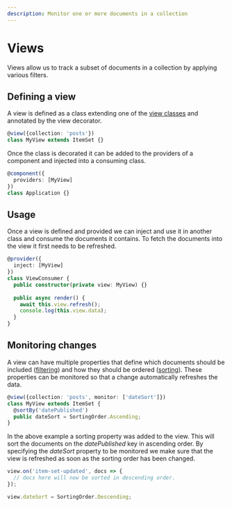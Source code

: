 ```yaml
---
description: Monitor one or more documents in a collection
---
```


# Views

Views allow us to track a subset of documents in a collection by applying various filters.

## Defining a view

A view is defined as a class extending one of the [view classes](view-classes.md) and annotated by the view decorator.

```typescript
@view({collection: 'posts'})
class MyView extends ItemSet {}
```

Once the class is decorated it can be added to the providers of a component and injected into a consuming class.

```typescript
@component({
  providers: [MyView]
})
class Application {}
```

## Usage

Once a view is defined and provided we can inject and use it in another class and consume the documents it contains. To fetch the documents into the view it first needs to be refreshed.

```typescript
@provider({
  inject: [MyView]
})
class ViewConsumer {
  public constructor(private view: MyView) {}
  
  public async render() {
    await this.view.refresh();
    console.log(this.view.data);
  }
}
```

## Monitoring changes

A view can have multiple properties that define which documents should be included \([filtering](filtering.md)\) and how they should be ordered \([sorting](sorting.md)\). These properties can be monitored so that a change automatically refreshes the data.

```typescript
@view({collection: 'posts', monitor: ['dateSort']})
class MyView extends ItemSet {
  @sortBy('datePublished')
  public dateSort = SortingOrder.Ascending;
}
```

In the above example a sorting property was added to the view. This will sort the documents on the _datePublished_ key in ascending order. By specifying the _dateSort_ property to be monitored we make sure that the view is refreshed as soon as the sorting order has been changed.

```typescript
view.on('item-set-updated', docs => {
  // docs here will now be sorted in descending order.
});

view.dateSort = SortingOrder.Descending;
```



